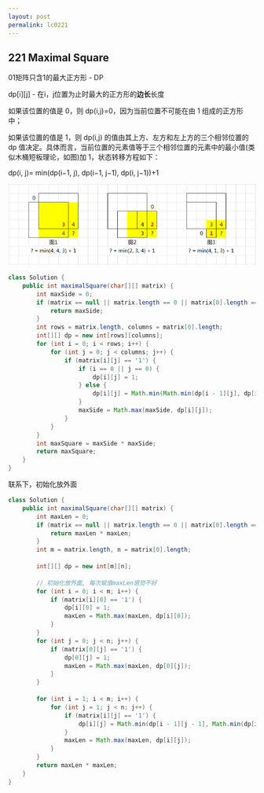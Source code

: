 ```yaml
---
layout: post
permalink: lc0221 
---
```


## 221 Maximal Square

01矩阵只含1的最大正方形 - DP

dp[i][j] - 在i，j位置为止时最大的正方形的**边长**长度

 如果该位置的值是 0，则 dp(i,j)=0，因为当前位置不可能在由 1 组成的正方形中；

如果该位置的值是 1，则 dp(i,j) 的值由其上方、左方和左上方的三个相邻位置的 dp 值决定。具体而言，当前位置的元素值等于三个相邻位置的元素中的最小值(类似木桶短板理论，如图)加 1，状态转移方程如下：

dp(i, j)= min(dp(i−1, j), dp(i−1, j−1), dp(i, j−1))+1

![](/assets/img/blogs/allLC/lc0211_0.png)

```java
class Solution {
    public int maximalSquare(char[][] matrix) {
        int maxSide = 0;
        if (matrix == null || matrix.length == 0 || matrix[0].length == 0) {
            return maxSide;
        }
        int rows = matrix.length, columns = matrix[0].length;
        int[][] dp = new int[rows][columns];
        for (int i = 0; i < rows; i++) {
            for (int j = 0; j < columns; j++) {
                if (matrix[i][j] == '1') {
                    if (i == 0 || j == 0) {
                        dp[i][j] = 1;
                    } else {
                        dp[i][j] = Math.min(Math.min(dp[i - 1][j], dp[i][j - 1]), dp[i - 1][j - 1]) + 1; //别忘记 + 1
                    }
                    maxSide = Math.max(maxSide, dp[i][j]);
                }
            }
        }
        int maxSquare = maxSide * maxSide;
        return maxSquare;
    }
}
```

联系下，初始化放外面
```java
class Solution {
    public int maximalSquare(char[][] matrix) {
        int maxLen = 0;
        if (matrix == null || matrix.length == 0 || matrix[0].length == 0) {
            return maxLen * maxLen;
        }
        int m = matrix.length, n = matrix[0].length;
        
        int[][] dp = new int[m][n];
        
        // 初始化放外面, 每次赋值maxLen感觉不好
        for (int i = 0; i < m; i++) {
            if (matrix[i][0] == '1') {
                dp[i][0] = 1;
                maxLen = Math.max(maxLen, dp[i][0]);
            }
        }
        for (int j = 0; j < n; j++) {
            if (matrix[0][j] == '1') {
                dp[0][j] = 1;
                maxLen = Math.max(maxLen, dp[0][j]);
            }
        }
        
        for (int i = 1; i < m; i++) {
            for (int j = 1; j < n; j++) {
                if (matrix[i][j] == '1') {
                    dp[i][j] = Math.min(dp[i - 1][j - 1], Math.min(dp[i - 1][j], dp[i][j - 1])) + 1;
                }
                maxLen = Math.max(maxLen, dp[i][j]);
            }
        }
        return maxLen * maxLen;
    }
}
```
